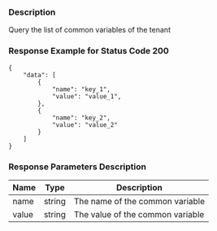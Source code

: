 ### Description

Query the list of common variables of the tenant

### Response Example for Status Code 200

```json5
{
    "data": [
        {
            "name": "key_1",
            "value": "value_1",
        },
        {
            "name": "key_2",
            "value": "value_2"
        }
    ]
}
```

### Response Parameters Description

| Name  | Type   | Description                      |
|-------|--------|----------------------------------|
| name  | string | The name of the common variable  |
| value | string | The value of the common variable |
